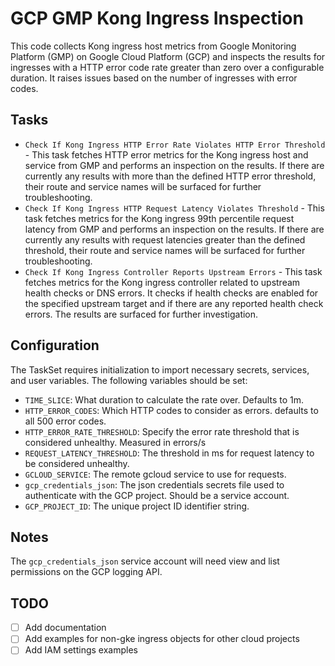 # GCP GMP Kong Ingress Inspection

This code collects Kong ingress host metrics from Google Monitoring Platform (GMP) on Google Cloud Platform (GCP) and inspects the results for ingresses with a HTTP error code rate greater than zero over a configurable duration. It raises issues based on the number of ingresses with error codes.

## Tasks
- `Check If Kong Ingress HTTP Error Rate Violates HTTP Error Threshold` - This task fetches HTTP error metrics for the Kong ingress host and service from GMP and performs an inspection on the results. If there are currently any results with more than the defined HTTP error threshold, their route and service names will be surfaced for further troubleshooting.
- `Check If Kong Ingress HTTP Request Latency Violates Threshold` - This task fetches metrics for the Kong ingress 99th percentile request latency from GMP and performs an inspection on the results. If there are currently any results with request latencies greater than the defined threshold, their route and service names will be surfaced for further troubleshooting.
- `Check If Kong Ingress Controller Reports Upstream Errors` - This task fetches metrics for the Kong ingress controller related to upstream health checks or DNS errors. It checks if health checks are enabled for the specified upstream target and if there are any reported health check errors. The results are surfaced for further investigation.

## Configuration

The TaskSet requires initialization to import necessary secrets, services, and user variables. The following variables should be set:

- `TIME_SLICE`: What duration to calculate the rate over. Defaults to 1m.
- `HTTP_ERROR_CODES`: Which HTTP codes to consider as errors. defaults to all 500 error codes. 
- `HTTP_ERROR_RATE_THRESHOLD`: Specify the error rate threshold that is considered unhealthy. Measured in errors/s
- `REQUEST_LATENCY_THRESHOLD`: The threshold in ms for request latency to be considered unhealthy. 
- `GCLOUD_SERVICE`: The remote gcloud service to use for requests.
- `gcp_credentials_json`: The json credentials secrets file used to authenticate with the GCP project. Should be a service account.
- `GCP_PROJECT_ID`: The unique project ID identifier string.

## Notes

The `gcp_credentials_json` service account will need view and list permissions on the GCP logging API.

## TODO
- [ ] Add documentation
- [ ] Add examples for non-gke ingress objects for other cloud projects
- [ ] Add IAM settings examples